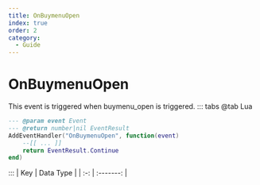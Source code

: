 ```yaml
---
title: OnBuymenuOpen
index: true
order: 2
category:
  - Guide
---
```


# OnBuymenuOpen
This event is triggered when buymenu_open is triggered.
::: tabs
@tab Lua
```lua
--- @param event Event
--- @return number|nil EventResult
AddEventHandler("OnBuymenuOpen", function(event)
    --[[ ... ]]
    return EventResult.Continue
end)
```

:::
| Key | Data Type |
| :-: | :-------: |